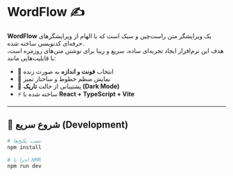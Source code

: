# WordFlow ✍️

**WordFlow** یک ویرایشگر متن راست‌چین و سبک است که با الهام از ویرایشگرهای حرفه‌ای کدنویسی ساخته شده.  
هدف این نرم‌افزار ایجاد تجربه‌ای ساده، سریع و زیبا برای نوشتن متن‌های روزمره است، با قابلیت‌هایی مانند:

- 🎨 انتخاب **فونت و اندازه** به صورت زنده
- 📑 نمایش منظم خطوط و ساختار تمیز
- 🌙 پشتیبانی از حالت **تاریک (Dark Mode)**
- ⚡ ساخته شده با **React + TypeScript + Vite**

---

## 🚀 شروع سریع (Development)

```bash
# نصب پکیج‌ها
npm install

# اجرا با HMR
npm run dev
```
